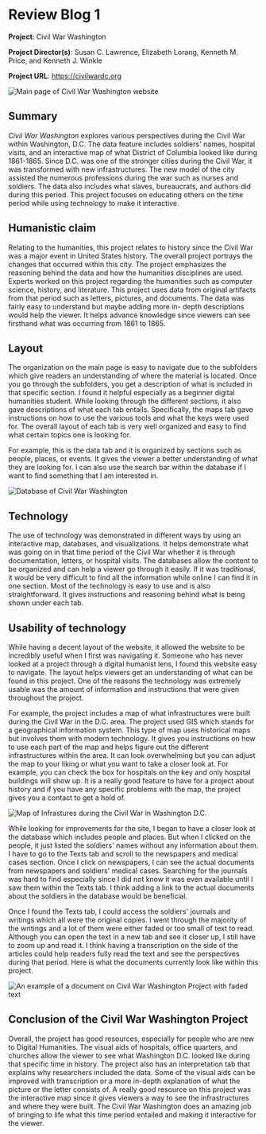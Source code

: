 # Review Blog 1
**Project**: Civil War Washington 

**Project Director(s)**: Susan C. Lawrence, Elizabeth Lorang, Kenneth M. Price, and Kenneth J. Winkle

**Project URL**: https://civilwardc.org

![Main page of Civil War Washington website](https://darc-m.github.io/darcy-m/Images/CivilWarWashHomepage.png)

## Summary
_Civil War Washington_ explores various perspectives during the Civil War within Washington, D.C. The data feature includes soldiers' names, hospital visits, and an interactive map of what District of Columbia looked like during 1861-1865. Since D.C. was one of the stronger cities during the Civil War, it was transformed with new infrastructures. The new model of the city assisted the numerous professions during the war such as nurses and soldiers. The data also includes what slaves, bureaucrats, and authors did during this period. This project focuses on educating others on the time period while using technology to make it interactive.


## Humanistic claim 
Relating to the humanities, this project relates to history since the Civil War was a major event in United States history. The overall project portrays the changes that occurred within this city. The project emphasizes the reasoning behind the data and how the humanities disciplines are used. Experts worked on this project regarding the humanities such as computer science, history, and literature. This project uses data from original artifacts from that period such as letters, pictures, and documents. The data was fairly easy to understand but maybe adding more in- depth descriptions would help the viewer. It helps advance knowledge since viewers can see firsthand what was occurring from 1861 to 1865.

## Layout

The organization on the main page is easy to navigate due to the subfolders which give readers an understanding of where the material is located. Once you go through the subfolders, you get a description of what is included in that specific section. I found it helpful especially as a beginner digital humanities student. While looking through the different sections, it also gave descriptions of what each tab entails. Specifically, the maps tab gave instructions on how to use the various tools and what the keys were used for. The overall layout of each tab is very well organized and easy to find what certain topics one is looking for.

For example, this is the data tab and it is organized by sections such as people, places, or events. It gives the viewer a better understanding of what they are looking for. I can also use the search bar within the database if I want to find something that I am interested in. 

![Database of Civil War Washington](https://darc-m.github.io/darcy-m/Images/Database.png)


## Technology 
The use of technology was demonstrated in different ways by using an interactive map, databases, and visualizations. It helps demonstrate what was going on in that time period of the Civil War whether it is through documentation, letters, or hospital visits. The databases allow the content to be organized and can help a viewer go through it easily. If it was traditional, it would be very difficult to find all the information while online I can find it in one section. Most of the technology is easy to use and is also straightforward. It gives instructions and reasoning behind what is being shown under each tab.

## Usability of technology
While having a decent layout of the website, it allowed the website to be incredibly useful when I first was navigating it. Someone who has never looked at a project through a digital humanist lens, I found this website easy to navigate. The layout helps viewers get an understanding of what can be found in this project. One of the reasons the technology was extremely usable was the amount of information and instructions that were given throughout the project. 

For example, the project includes a map of what infrastructures were built during the Civil War in the D.C. area. The project used GIS which stands for a geographical information system. This type of map uses historical maps but involves them with modern technology. It gives you instructions on how to use each part of the map and helps figure out the different infrastructures within the area. It can look overwhelming but you can adjust the map to your liking or what you want to take a closer look at. For example, you can check the box for hospitals on the key and only hospital buildings will show up. It is a really good feature to have for a project about history and if you have any specific problems with the map, the project gives you a contact to get a hold of. 

![Map of Infrastures during the Civil War in Washington D.C.](https://darc-m.github.io/darcy-m/Images/InteractiveMapofDC.png)

While looking for improvements for the site, I began to have a closer look at the database which includes people and places. But when I clicked on the people, it just listed the soldiers' names without any information about them. I have to go to the Texts tab and scroll to the newspapers and medical cases section. Once I click on newspapers, I can see the actual documents from newspapers and soldiers' medical cases. Searching for the journals was hard to find especially since I did not know it was even available until I saw them within the Texts tab. I think adding a link to the actual documents about the soldiers in the database would be beneficial. 

Once I found the Texts tab, I could access the soldiers' journals and writings which all were the original copies. I went through the majority of the writings and a lot of them were either faded or too small of text to read. Although you can open the text in a new tab and see it closer up, I still have to zoom up and read it. I think having a transcription on the side of the articles could help readers fully read the text and see the perspectives during that period. Here is what the documents currently look like within this project. 

![An example of a document on Civil War Washington Project with faded text](https://darc-m.github.io/darcy-m/Images/Hospitaldocument1864.png)

## Conclusion of the Civil War Washington Project

Overall, the project has good resources, especially for people who are new to Digital Humanities. The visual aids of hospitals, office quarters, and churches allow the viewer to see what Washington D.C. looked like during that specific time in history. The project also has an interpretation tab that explains why researchers included the data. Some of the visual aids can be improved with transcription or a more in-depth explanation of what the picture or the letter consists of. A really good resource on this project was the interactive map since it gives viewers a way to see the infrastructures and where they were built. The Civil War Washington does an amazing job of bringing to life what this time period entailed and making it interactive for the viewer. 
